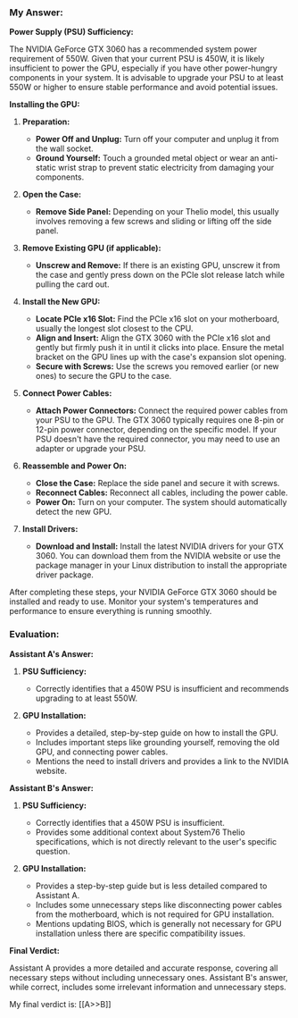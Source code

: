 
### My Answer:

**Power Supply (PSU) Sufficiency:**

The NVIDIA GeForce GTX 3060 has a recommended system power requirement of 550W. Given that your current PSU is 450W, it is likely insufficient to power the GPU, especially if you have other power-hungry components in your system. It is advisable to upgrade your PSU to at least 550W or higher to ensure stable performance and avoid potential issues.

**Installing the GPU:**

1. **Preparation:**
   - **Power Off and Unplug:** Turn off your computer and unplug it from the wall socket.
   - **Ground Yourself:** Touch a grounded metal object or wear an anti-static wrist strap to prevent static electricity from damaging your components.

2. **Open the Case:**
   - **Remove Side Panel:** Depending on your Thelio model, this usually involves removing a few screws and sliding or lifting off the side panel.

3. **Remove Existing GPU (if applicable):**
   - **Unscrew and Remove:** If there is an existing GPU, unscrew it from the case and gently press down on the PCIe slot release latch while pulling the card out.

4. **Install the New GPU:**
   - **Locate PCIe x16 Slot:** Find the PCIe x16 slot on your motherboard, usually the longest slot closest to the CPU.
   - **Align and Insert:** Align the GTX 3060 with the PCIe x16 slot and gently but firmly push it in until it clicks into place. Ensure the metal bracket on the GPU lines up with the case's expansion slot opening.
   - **Secure with Screws:** Use the screws you removed earlier (or new ones) to secure the GPU to the case.

5. **Connect Power Cables:**
   - **Attach Power Connectors:** Connect the required power cables from your PSU to the GPU. The GTX 3060 typically requires one 8-pin or 12-pin power connector, depending on the specific model. If your PSU doesn't have the required connector, you may need to use an adapter or upgrade your PSU.

6. **Reassemble and Power On:**
   - **Close the Case:** Replace the side panel and secure it with screws.
   - **Reconnect Cables:** Reconnect all cables, including the power cable.
   - **Power On:** Turn on your computer. The system should automatically detect the new GPU.

7. **Install Drivers:**
   - **Download and Install:** Install the latest NVIDIA drivers for your GTX 3060. You can download them from the NVIDIA website or use the package manager in your Linux distribution to install the appropriate driver package.

After completing these steps, your NVIDIA GeForce GTX 3060 should be installed and ready to use. Monitor your system's temperatures and performance to ensure everything is running smoothly.

### Evaluation:

**Assistant A's Answer:**

1. **PSU Sufficiency:**
   - Correctly identifies that a 450W PSU is insufficient and recommends upgrading to at least 550W.

2. **GPU Installation:**
   - Provides a detailed, step-by-step guide on how to install the GPU.
   - Includes important steps like grounding yourself, removing the old GPU, and connecting power cables.
   - Mentions the need to install drivers and provides a link to the NVIDIA website.

**Assistant B's Answer:**

1. **PSU Sufficiency:**
   - Correctly identifies that a 450W PSU is insufficient.
   - Provides some additional context about System76 Thelio specifications, which is not directly relevant to the user's specific question.

2. **GPU Installation:**
   - Provides a step-by-step guide but is less detailed compared to Assistant A.
   - Includes some unnecessary steps like disconnecting power cables from the motherboard, which is not required for GPU installation.
   - Mentions updating BIOS, which is generally not necessary for GPU installation unless there are specific compatibility issues.

**Final Verdict:**

Assistant A provides a more detailed and accurate response, covering all necessary steps without including unnecessary ones. Assistant B's answer, while correct, includes some irrelevant information and unnecessary steps.

My final verdict is: [[A>>B]]